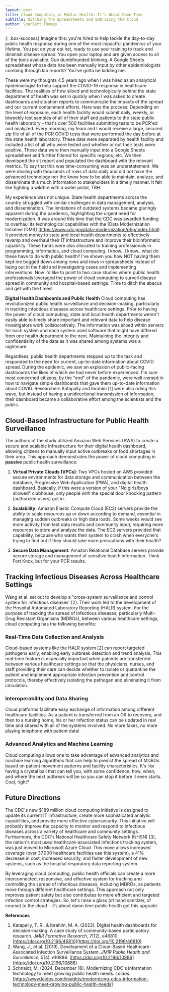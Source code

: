 ```yaml
---
layout: post
title: Cloud Computing in Public Health: It's About Damn Time
subtitle: Ditching the Spreadsheets and Embracing the Cloud
author: Scarlett Thomas
---
```


{: .box-success}
Imagine this: you're hired to help tackle the day-to-day public health response during one of the most impactful pandemics of your lifetime.  You put on your epi hat, ready to use your training to track and diminish disease spread.  You open your laptop and are given access to all of the tools available.  Cue dumbfounded blinking.  A Google Sheets spreadsheet whose data has been manually input by other epidemiologists combing through lab reports?  You've gotta be kidding me.  

These were my thoughts 4.5 years ago when I was hired as an analytical epidemiologist to help support the COVID-19 response in healthcare facilities.  The realities of how siloed and technologically behind the state department of health was set in quickly when I was asked to create dashboards and situation reports to communicate the impacts of the spread and our current containment efforts.  Here was the process: Depending on the level of exposure, each health facility would submit daily, weekly, or biweekly test samples of all of their staff and patients to the state public health laboratory - that's over 500 facilities submitting tests to be PCR'ed and analyzed.  Every morning, my team and I would receive a large, secured zip file of all of the PCR COVID tests that were performed the day before at the state health laboratory.  These data were separated by health facility and included a list of all who were tested and whether or not their tests were positive.  These data were then manually input into a Google Sheets spreadsheet and further filtered for specific regions, etc.  We then developed the sit report and populated the dashboard with the relevant metrics.  To say that this was time-consuming was an understatement.  We were dealing with thousands of rows of data daily and did not have the advanced technology nor the know how to be able to maintain, analyze, and disseminate this much information to stakeholders in a timely manner.  It felt like fighting a wildfire with a water pistol, TBH.

My experience was not unique. State health departments across the country struggled with similar challenges in data management, analysis, and dissemination. The limitations of outdated systems became glaringly apparent during the pandemic, highlighting the urgent need for modernization.  It was around this time that the CDC was awarded funding to overhaul its technological capabilities with the [Data Modernization Initiative (DMI)] (https://www.cdc.gov/data-modernization/php/index.html).  It provided money to state and local health departments to effectively revamp and overhaul their IT infrastructure and improve their bioinformatic capability.  These funds were also allocated to training professionals in programming, informatics, and cloud computing.  I know...I know...what do these have to do with public health?  I've shown you how NOT having them kept me bogged down among rows and rows in spreadsheets instead of being out in the field and investigating cases and implementing interventions.  Now I'd like to point to two case studies where public health professionals leveraged the power of cloud computing to surveil disease spread in community and hospital-based settings.  Time to ditch the abacus and get with the times!

**Digital Health Dashboards and Public Health**
Cloud computing has revolutionized public health surveillance and decision-making, particularly in tracking infectious diseases across healthcare settings.  Prior to having the power of cloud computing, state and local health departments weren't easily able to timely share important and relevant data to help disease investigators work collaboratively.  The information was siloed within servers for each system and each system used software that might have differed from one health department to the next.  Maintaining the integrity and confidentiality of the data as it was shared among systems was a nightmare.    

Regardless, public health departments stepped up to the task and responded to the need for current, up-to-date information about COVID spread.  During the epidemic, we saw an explosion of public-facing dashboards the likes of which we had never before experienced.  I'm sure most concerned citizens, by the "end" of the pandemic, were well-versed in how to navigate simple dashboards that gave them up-to-date information about COVID.  Researchers Katapally and Ibrahim \[1] were also riding this wave, but instead of having a unidirectional transmission of information, their dashboard became a collaborative effort among the scientists and the public.  

## Cloud-Based Infrastructure for Public Health Surveillance

The authors of the study utilized Amazon Web Services (AWS) to create a secure and scalable infrastructure for their digital health dashboard, allowing citizens to manually input active outbreaks or food shortages in their area. This approach demonstrates the power of cloud computing in **passive** public health surveillance:

1. **Virtual Private Clouds (VPCs)**: Two VPCs hosted on AWS provided secure environments for data storage and communication between the database, Progressive Web Application (PWA), and digital health dashboard.  Basically, if this were a version of your "No girls/boys allowed" clubhouse, only people with the special door knocking pattern (authorized users) got in.

2. **Scalability**: Amazon Elastic Compute Cloud (EC2) servers provide the ability to scale resources up or down according to demand, essential in managing sudden outbreaks or high data loads. Some weeks would see more activity from test data results and community input, requiring more resources to store and analyze the data.  The EC2 servers provided that capability, because who wants their system to crash when everyone's trying to find out if they should take more precautions with their health?

3. **Secure Data Management**: Amazon Relational Database servers provide secure storage and management of sensitive health information.  Think Fort Knox, but for your PCR results.

## Tracking Infectious Diseases Across Healthcare Settings

Wang et al. set out to develop a "cross-system surveillance and control system for infectious diseases' \[2].  Their work led to the development of the Hospital Automated Laboratory Reporting (HALR) system.  For the purpose of tracking the spread of infectious diseases, particularly Multi-Drug Resistant Organisms (MDROs), between various healthcare settings, cloud computing has the following benefits:

### Real-Time Data Collection and Analysis

Cloud-based systems like the HALR system \[2] can report targeted pathogens early, enabling early outbreak detection and trend analysis. This real-time feature is especially important when patients are transferred between various healthcare settings so that the physicians, nurses, and staff providing their care can decide whether to isolate or quarantine the patient and implement appropriate infection prevention and control protocols, thereby effectively isolating the pathogen and eliminating it from circulation.

### Interoperability and Data Sharing

Cloud platforms facilitate easy exchange of information among different healthcare facilities. As a patient is transferred from an OR to recovery, and then to a nursing home, his or her infection status can be updated in real time and shared with all of the systems involved.  No more faxes, no more playing telephone with patient data!

### Advanced Analytics and Machine Learning

Cloud computing allows one to take advantage of advanced analytics and machine learning algorithms that can help to predict the spread of MDROs based on patient movement patterns and facility characteristics.  It's like having a crystal ball that can tell you, with some confidence, how, when, and where the next outbreak will be so you can stop it before it even starts. Cool, right?


## Future Directions

The CDC's new $189 million cloud computing initiative is designed to update its current IT infrastructure, create more sophisticated analytic capabilities, and provide more effective cybersecurity. This initiative will probably improve the capacity to monitor and respond to infectious diseases across a variety of healthcare and community settings.  Furthermore, the CDC's National Healthcare Safety Network (NHSN) \[3], the nation's most used healthcare-associated infections tracking system, was just moved to Microsoft Azure Cloud.  This move allows increased coverage (over 37,000 healthcare facilities use this system), a 41% decrease in cost, increased security, and faster development of new systems, such as the hospital respiratory data reporting system.  

By leveraging cloud computing, public health officials can create a more interconnected, responsive, and effective system for tracking and controlling the spread of infectious diseases, including MDROs, as patients move through different healthcare settings. This approach not only improves patient safety but also contributes to more efficient and targeted infection control strategies.  So, let's raise a glass (of hand sanitizer, of course) to the cloud - it's about damn time public health got this upgrade.

**References**

1.  Katapally, T. R., & Ibrahim, M. A. (2023). Digital health dashboards for decision-making: A case study of community-based participatory research. *JMIR Formative Research*, *7*(12), e46810. [https://doi.org/10.2196/46810](https://doi.org/10.2196/46810)
2.   Wang, J., et al. (2019). Development of a Cloud-Based Healthcare-Associated Infection Surveillance System. *JMIR Public Health and Surveillance*, *5*(4), e10886. [https://doi.org/10.2196/10886](https://doi.org/10.2196/10886)
3.  Schnaidt, M. (2024, December 16). Modernizing CDC's information technology to meet growing public health needs. *Leidos*. \[https://www.leidos.com/insights/modernizing-cdcs-information-technology-meet-growing-public-health-needs]

